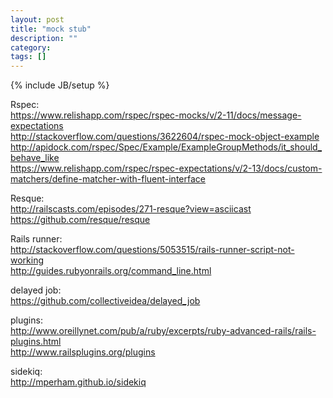 ```yaml
---
layout: post
title: "mock stub"
description: ""
category: 
tags: []
---
```

{% include JB/setup %}

Rspec:  
<https://www.relishapp.com/rspec/rspec-mocks/v/2-11/docs/message-expectations>  
<http://stackoverflow.com/questions/3622604/rspec-mock-object-example>  
<http://apidock.com/rspec/Spec/Example/ExampleGroupMethods/it_should_behave_like>  
<https://www.relishapp.com/rspec/rspec-expectations/v/2-13/docs/custom-matchers/define-matcher-with-fluent-interface>  


Resque:  
<http://railscasts.com/episodes/271-resque?view=asciicast>  
<https://github.com/resque/resque>  

Rails runner:  
<http://stackoverflow.com/questions/5053515/rails-runner-script-not-working>  
<http://guides.rubyonrails.org/command_line.html>  

delayed job:  
<https://github.com/collectiveidea/delayed_job>  

plugins:  
<http://www.oreillynet.com/pub/a/ruby/excerpts/ruby-advanced-rails/rails-plugins.html>  
<http://www.railsplugins.org/plugins>  

sidekiq:  
<http://mperham.github.io/sidekiq>  
